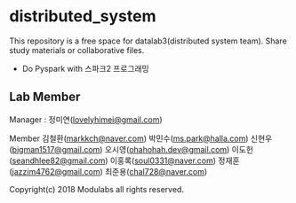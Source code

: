 # distributed_system
This repository is a free space for datalab3(distributed system team). Share study materials or collaborative files.

- Do Pyspark with 스파크2 프로그래밍

## Lab  Member
Manager : 정미연(lovelyhimei@gmail.com)

Member
김철환(markkch@naver.com)
박민수(ms.park@halla.com)
신현우(bigman1517@gmail.com)
오시영(ohahohah.dev@gmail.com)
이도헌(seandhlee82@gmail.com)
이홍록(soul0331@naver.com)
정재훈(jazzim4762@gmail.com)
최준용(chal728@naver.com)

Copyright(c) 2018 Modulabs all rights reserved.
 

